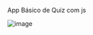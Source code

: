 App Básico de Quiz com js 

![image](https://user-images.githubusercontent.com/48324076/82767232-1fec2a80-9e1e-11ea-9872-466e91a80624.png)
